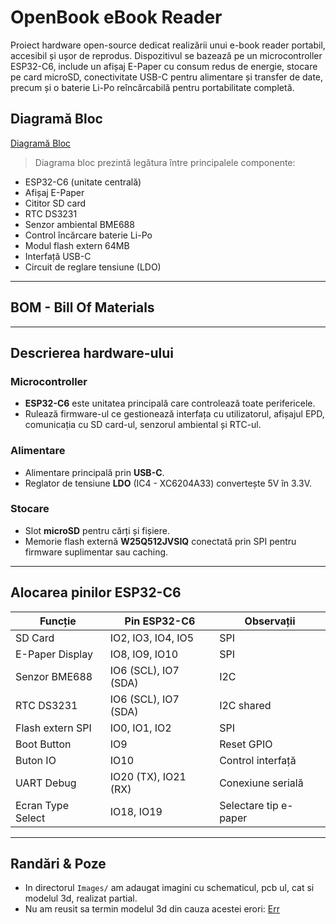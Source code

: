 # OpenBook eBook Reader

Proiect hardware open-source dedicat realizării unui e-book reader portabil, accesibil și ușor de reprodus. Dispozitivul se bazează pe un microcontroller ESP32-C6, include un afișaj E-Paper cu consum redus de energie, stocare pe card microSD, conectivitate USB-C pentru alimentare și transfer de date, precum și o baterie Li-Po reîncărcabilă pentru portabilitate completă.

## Diagramă Bloc

[Diagramă Bloc](Images/diagram.png)

> Diagrama bloc prezintă legătura între principalele componente:
- ESP32-C6 (unitate centrală)
- Afișaj E-Paper
- Cititor SD card
- RTC DS3231
- Senzor ambiental BME688
- Control încărcare baterie Li-Po
- Modul flash extern 64MB
- Interfață USB-C
- Circuit de reglare tensiune (LDO)

---

## BOM - Bill Of Materials

---

## Descrierea hardware-ului

### Microcontroller
- **ESP32-C6** este unitatea principală care controlează toate perifericele.
- Rulează firmware-ul ce gestionează interfața cu utilizatorul, afișajul EPD, comunicația cu SD card-ul, senzorul ambiental și RTC-ul.

### Alimentare
- Alimentare principală prin **USB-C**.
- Reglator de tensiune **LDO** (IC4 - XC6204A33) convertește 5V în 3.3V.

### Stocare
- Slot **microSD** pentru cărți și fișiere.
- Memorie flash externă **W25Q512JVSIQ** conectată prin SPI pentru firmware suplimentar sau caching.

---

## Alocarea pinilor ESP32-C6

| Funcție               | Pin ESP32-C6 | Observații |
|------------------------|--------------|-------------|
| SD Card                | IO2, IO3, IO4, IO5 | SPI |
| E-Paper Display        | IO8, IO9, IO10 | SPI |
| Senzor BME688          | IO6 (SCL), IO7 (SDA) | I2C |
| RTC DS3231             | IO6 (SCL), IO7 (SDA) | I2C shared |
| Flash extern SPI       | IO0, IO1, IO2 | SPI |
| Boot Button            | IO9          | Reset GPIO |
| Buton IO               | IO10         | Control interfață |
| UART Debug             | IO20 (TX), IO21 (RX) | Conexiune serială |
| Ecran Type Select      | IO18, IO19   | Selectare tip e-paper |

---

## Randări & Poze

- In directorul `Images/` am adaugat imagini cu schematicul, pcb ul, cat si modelul 3d, realizat partial.
- Nu am reusit sa termin modelul 3d din cauza acestei erori: [Err](Images/err.png)

